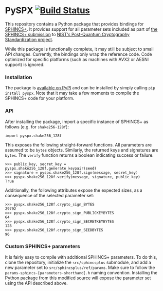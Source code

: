 # PySPX [![Build Status](https://travis-ci.org/sphincs/pyspx.svg?branch=master)](https://travis-ci.org/sphincs/pyspx)

This repository contains a Python package that provides bindings for [SPHINCS+](https://github.com/sphincs/sphincsplus). It provides support for all parameter sets included as part of [the SPHINCS+ submission](http://sphincs.org/data/sphincs+-specification.pdf) to [NIST's Post-Quantum Cryptography Standardization project](https://csrc.nist.gov/projects/post-quantum-cryptography).

While this package is functionally complete, it may still be subject to small API changes.
Currently, the bindings only wrap the reference code. Code optimized for specific platforms (such as machines with AVX2 or AESNI support) is ignored.

### Installation

The package is [available on PyPI](https://pypi.org/project/PySPX/) and can be installed by simply calling `pip install pyspx`. Note that it may take a few moments to compile the SPHINCS+ code for your platform.

### API

After installing the package, import a specific instance of SPHINCS+ as follows (e.g. for `shake256-128f`):

```
import pyspx.shake256_128f
```

This exposes the following straight-forward functions. All parameters are assumed to be `bytes` objects. Similarly, the returned keys and signatures are `bytes`. The `verify` function returns a boolean indicating success or failure.

```
>>> public_key, secret_key = pyspx.shake256_128f.generate_keypair(seed)
>>> signature = pyspx.shake256_128f.sign(message, secret_key)
>>> pyspx.shake256_128f.verify(message, signature, public_key)
True
```

Additionally, the following attributes expose the expected sizes, as a consequence of the selected parameter set:

```
>>> pyspx.shake256_128f.crypto_sign_BYTES
29792
>>> pyspx.shake256_128f.crypto_sign_PUBLICKEYBYTES
64
>>> pyspx.shake256_128f.crypto_sign_SECRETKEYBYTES
128
>>> pyspx.shake256_128f.crypto_sign_SEEDBYTES
96
```

### Custom SPHINCS+ parameters

It is fairly easy to compile with additional SPHINCS+ parameters.
To do this, clone the repository, initialize the `src/sphincsplus` submodule,
and add a new parameter set to `src/sphincsplus/ref/params`.
Make sure to follow the `params-sphincs-[parameters-shorthand].h` naming convention.
Installing the Python package from this modified source will expose the parameter set using the API described above.
